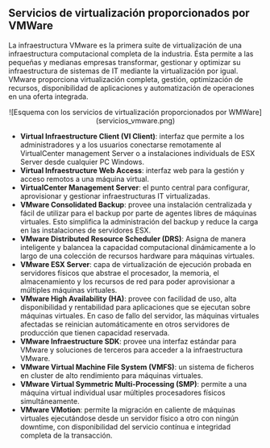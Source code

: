 ## Servicios de virtualización proporcionados por VMWare

La infraestructura VMware es la primera suite de virtualización de una infraestructura computacional completa de la industria. Ésta permite a las pequeñas y medianas empresas transformar, gestionar y optimizar su infraestructura de sistemas de IT mediante la virtualización por igual. VMware proporciona virtualización completa, gestión, optimización de recursos, disponibilidad de aplicaciones y automatización de operaciones en una oferta integrada.

<center>![Esquema con los servicios de virtualización proporcionados por WMWare](servicios_vmware.png)</center>

- **Virtual Infraestructure Client (VI Client)**: interfaz que permite a los administradores y a los usuarios conectarse remotamente al VirtualCenter management Server o a instalaciones individuals de ESX Server desde cualquier PC Windows.
- **Virtual Infraestructure Web Access**: interfaz web para la gestión y acceso remotos a una máquina virtual.
- **VirtualCenter Management Server**: el punto central para configurar, aprovisionar y gestionar infraestructuras IT virtualizadas.
- **VMware Consolidated Backup**: provee una instalación centralizada y fácil de utilizar para el backup por parte de agentes libres de máquinas virtuales. Esto simplifica la administración del backup y reduce la carga en las instalaciones de servidores ESX.
- **VMware Distributed Resource Scheduler (DRS)**: Asigna de manera inteligente y balancea la capacidad computacional dinámicamente a lo largo de una colección de recursos hardware para máquinas virtuales.
- **VMware ESX Server**: capa de virtualización de ejecución probada en servidores físicos que abstrae el procesador, la memoria, el almacenamiento y los recursos de red para poder aprovisionar a múltiples máquinas virtuales.
- **VMware High Availability (HA)**: provee con facilidad de uso, alta disponibilidad y rentabilidad para aplicaciones que se ejecutan sobre máquinas virtuales. En caso de fallo del servidor, las máquinas virtuales afectadas se reinician automáticamente en otros servidores de producción que tienen capacidad reservada.
- **VMware Infraestructure SDK**: provee una interfaz estándar para VMware y soluciones de terceros para acceder a la infraestructura VMware.
- **VMware Virtual Machine File System (VMFS)**: un sistema de ficheros en cluster de alto rendimiento para máquinas virtuales.
- **VMware Virtual Symmetric Multi-Processing (SMP)**: permite a una máquina virtual individual usar múltiples procesadores físicos simultáneamente.
- **VMware VMotion**: permite la migración en caliente de máquinas virtuales ejecutándose desde un servidor físico a otro con ningún downtime, con disponibilidad del servicio contínua e integridad completa de la transacción.
